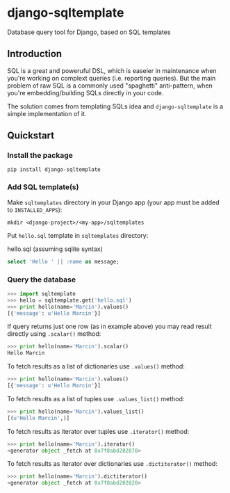 # django-sqltemplate
Database query tool for Django, based on SQL templates

## Introduction

SQL is a great and poweruful DSL, which is easeier in maintenance 
when you're working on complext queries (i.e. reporting queries).
But the main problem of raw SQL is a commonly used "spaghetti" anti-pattern, 
when you're embedding/building SQLs directly in your code.

The solution comes from templating SQLs idea and `django-sqltemplate` 
is a simple implementation of it.

## Quickstart

### Install the package

```pip install django-sqltemplate```

### Add SQL template(s)

Make `sqltemplates` directory in your Django app (your app must be added to `INSTALLED_APPS`):

```mkdir <django-project>/<my-app>/sqltemplates```

Put `hello.sql` template in `sqltemplates` directory:

hello.sql (assuming sqlite syntax)
```sql
select 'Hello ' || :name as message;
```

### Query the database

```python
>>> import sqltemplate
>>> hello = sqltemplate.get('hello.sql')
>>> print hello(name='Marcin').values()
[{'message': u'Hello Marcin'}]
```

If query returns just one row (as in example above) you may read result directly using `.scalar()` method:

```python
>>> print hello(name='Marcin').scalar()
Hello Marcin
```

To fetch results as a list of dictionaries use `.values()` method:

```python
>>> print hello(name='Marcin').values()
[{'message': u'Hello Marcin'}]
```

To fetch results as a list of tuples use `.values_list()` method:

```python
>>> print hello(name='Marcin').values_list()
[(u'Hello Marcin',)]
```

To fetch results as iterator over tuples use `.iterator()` method:

```python
>>> print hello(name='Marcin').iterator()
<generator object _fetch at 0x7f8abd202870>
```

To fetch results as iterator over dictionaries use `.dictiterator()` method:

```python
>>> print hello(name='Marcin').dictiterator()
<generator object _fetch at 0x7f8abd202820>
```
